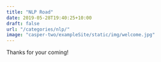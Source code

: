 ```yaml
---
title: "NLP Road"
date: 2019-05-28T19:40:25+10:00
draft: false
url: "/categories/nlp/"
image: "casper-two/exampleSite/static/img/welcome.jpg"
---
```

Thanks for your coming!

